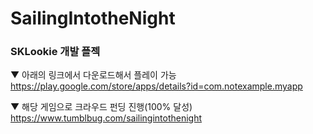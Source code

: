 # SailingIntotheNight
### SKLookie 개발 플젝

▼ 아래의 링크에서 다운로드해서 플레이 가능   
https://play.google.com/store/apps/details?id=com.notexample.myapp

▼ 해당 게임으로 크라우드 펀딩 진행(100% 달성)   
https://www.tumblbug.com/sailingintothenight
